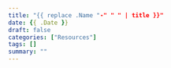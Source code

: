 ```yaml
---
title: "{{ replace .Name "-" " " | title }}"
date: {{ .Date }}
draft: false
categories: ["Resources"]
tags: []
summary: ""
---
```


